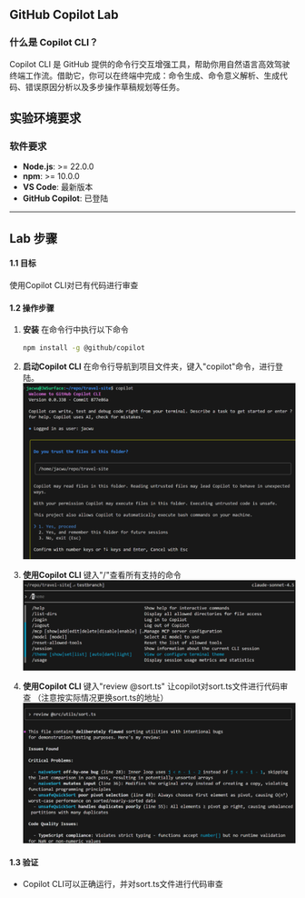 ## GitHub Copilot Lab

### 什么是 Copilot CLI？

Copilot CLI 是 GitHub 提供的命令行交互增强工具，帮助你用自然语言高效驾驶终端工作流。借助它，你可以在终端中完成：命令生成、命令意义解析、生成代码、错误原因分析以及多步操作草稿规划等任务。

## 实验环境要求

### 软件要求
- **Node.js**: >= 22.0.0
- **npm**: >= 10.0.0
- **VS Code**: 最新版本
- **GitHub Copilot**: 已登陆

---

## Lab 步骤

#### 1.1 目标
使用Copilot CLI对已有代码进行审查

#### 1.2 操作步骤

1. **安装**
    在命令行中执行以下命令
   ```bash
   npm install -g @github/copilot
   ```

2. **启动Copilot CLI**
   在命令行导航到项目文件夹，键入"copilot"命令，进行登陆。
   ![launch copilot](./images/061.png)

3. **使用Copilot CLI**
   键入"/"查看所有支持的命令
   ![check command](./images/062.png)

4. **使用Copilot CLI**
   键入"review @sort.ts" 让copilot对sort.ts文件进行代码审查 （注意按实际情况更换sort.ts的地址）
   ![review](./images/063.png)
   
#### 1.3 验证
- Copilot CLI可以正确运行，并对sort.ts文件进行代码审查

